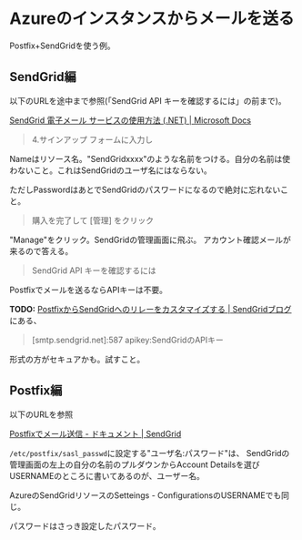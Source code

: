 # Azureのインスタンスからメールを送る

Postfix+SendGridを使う例。

## SendGrid編

以下のURLを途中まで参照(「SendGrid API キーを確認するには」の前まで)。

[SendGrid 電子メール サービスの使用方法 (.NET) | Microsoft Docs](https://docs.microsoft.com/ja-jp/azure/sendgrid-dotnet-how-to-send-email)

> 4.サインアップ フォームに入力し

Nameはリソース名。"SendGridxxxx"のような名前をつける。自分の名前は使わないこと。これはSendGridのユーザ名にはならない。

ただしPasswordはあとでSendGridのパスワードになるので絶対に忘れないこと。

> 購入を完了して [管理] をクリック

"Manage"をクリック。SendGridの管理画面に飛ぶ。
アカウント確認メールが来るので答える。

> SendGrid API キーを確認するには

Postfixでメールを送るならAPIキーは不要。

**TODO:**
[PostfixからSendGridへのリレーをカスタマイズする | SendGridブログ](https://sendgrid.kke.co.jp/blog/?p=8192)
にある、
> [smtp.sendgrid.net]:587 apikey:SendGridのAPIキー

形式の方がセキュアかも。試すこと。


## Postfix編

以下のURLを参照

[Postfixでメール送信 - ドキュメント | SendGrid](https://sendgrid.kke.co.jp/docs/Integrate/Mail_Servers/postfix.html)

`/etc/postfix/sasl_passwd`に設定する"ユーザ名:パスワード"は、
SendGridの管理画面の左上の自分の名前のプルダウンからAccount Detailsを選び
USERNAMEのところに書いてあるのが、ユーザー名。

AzureのSendGridリソースのSetteings - ConfigurationsのUSERNAMEでも同じ。

パスワードはさっき設定したパスワード。
